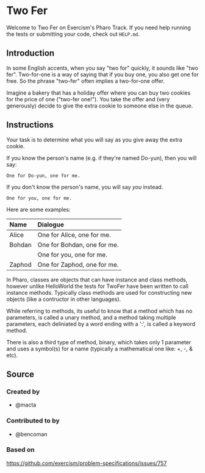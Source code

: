 # Two Fer

Welcome to Two Fer on Exercism's Pharo Track.
If you need help running the tests or submitting your code, check out `HELP.md`.

## Introduction

In some English accents, when you say "two for" quickly, it sounds like "two fer".
Two-for-one is a way of saying that if you buy one, you also get one for free.
So the phrase "two-fer" often implies a two-for-one offer.

Imagine a bakery that has a holiday offer where you can buy two cookies for the price of one ("two-fer one!").
You take the offer and (very generously) decide to give the extra cookie to someone else in the queue.

## Instructions

Your task is to determine what you will say as you give away the extra cookie.

If you know the person's name (e.g. if they're named Do-yun), then you will say:

```text
One for Do-yun, one for me.
```

If you don't know the person's name, you will say _you_ instead.

```text
One for you, one for me.
```

Here are some examples:

| Name   | Dialogue                    |
| :----- | :-------------------------- |
| Alice  | One for Alice, one for me.  |
| Bohdan | One for Bohdan, one for me. |
|        | One for you, one for me.    |
| Zaphod | One for Zaphod, one for me. |

In Pharo, classes are objects that can have instance and class methods, however unlike HelloWorld the tests for TwoFer have been written to call instance methods. Typically class methods are used for constructing new objects (like a contructor in other languages).While referring to methods, its useful to know that a method which has no parameters, is called a unary method, and a method taking multiple parameters, each deliniated by a word ending with a ':', is called a keyword method.There is also a third type of method, binary, which takes only 1 parameter and uses a symbol(s) for a name (typically a mathematical one like: +, -, & etc).

## Source

### Created by

- @macta

### Contributed to by

- @bencoman

### Based on

https://github.com/exercism/problem-specifications/issues/757